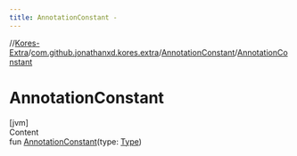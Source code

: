 ```yaml
---
title: AnnotationConstant -
---
```

//[Kores-Extra](../../../index.md)/[com.github.jonathanxd.kores.extra](../index.md)/[AnnotationConstant](index.md)/[AnnotationConstant](-annotation-constant.md)



# AnnotationConstant  
[jvm]  
Content  
fun [AnnotationConstant](-annotation-constant.md)(type: [Type](https://docs.oracle.com/javase/8/docs/api/java/lang/reflect/Type.html))  



